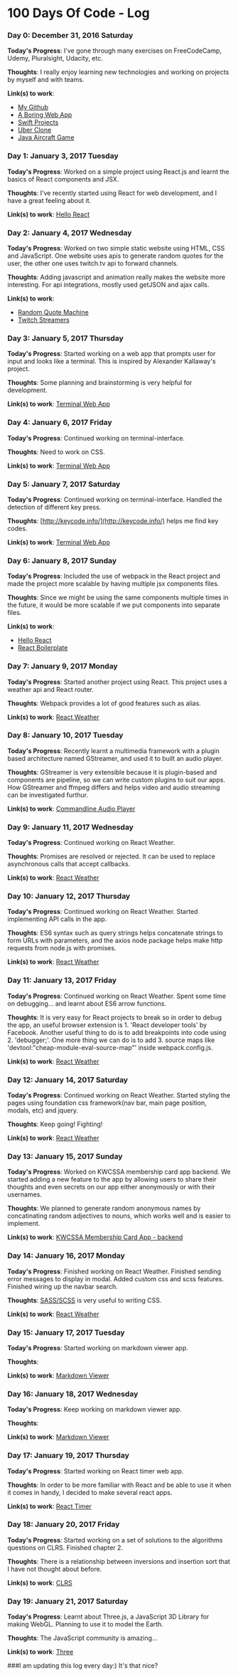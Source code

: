 # 100 Days Of Code - Log


### Day 0: December 31, 2016 Saturday

**Today's Progress**: I've gone through many exercises on FreeCodeCamp, Udemy, Pluralsight, Udacity, etc.

**Thoughts**: I really enjoy learning new technologies and working on projects by myself and with teams.

**Link(s) to work**: 
* [My Github](https://github.com/Yiyun-Liang) 
* [A Boring Web App](https://github.com/Yiyun-Liang/terrible-backend)
* [Swift Projects](https://github.com/Yiyun-Liang/Swift-Miniprojects)
* [Uber Clone](https://github.com/AntsCrop)
* [Java Aircraft Game](https://github.com/Yiyun-Liang/AircraftGame)


### Day 1: January 3, 2017 Tuesday

**Today's Progress**: Worked on a simple project using React.js and learnt the basics of React components and JSX.

**Thoughts**: I've recently started using React for web development, and I have a great feeling about it.

**Link(s) to work**: [Hello React](https://github.com/Yiyun-Liang/JavaScript-Notes/tree/master/HelloReact)


### Day 2: January 4, 2017 Wednesday

**Today's Progress**: Worked on two simple static website using HTML, CSS and JavaScript. One website uses apis to generate random quotes for the user, the other one uses twitch.tv api to forward channels.

**Thoughts**: Adding javascript and animation really makes the website more interesting. For api integrations, mostly used getJSON and ajax calls.

**Link(s) to work**: 
* [Random Quote Machine](https://github.com/Yiyun-Liang/Random-Quote-Machine)
* [Twitch Streamers](https://github.com/Yiyun-Liang/twitch-streamer)



### Day 3: January 5, 2017 Thursday

**Today's Progress**: Started working on a web app that prompts user for input and looks like a terminal. This is inspired by Alexander Kallaway's project.

**Thoughts**: Some planning and brainstorming is very helpful for development.

**Link(s) to work**: [Terminal Web App](https://github.com/Yiyun-Liang/terminal-interface)



### Day 4: January 6, 2017 Friday

**Today's Progress**: Continued working on terminal-interface.

**Thoughts**: Need to work on CSS.

**Link(s) to work**: [Terminal Web App](https://github.com/Yiyun-Liang/terminal-interface)



### Day 5: January 7, 2017 Saturday

**Today's Progress**: Continued working on terminal-interface. Handled the detection of different key press.

**Thoughts**: [http://keycode.info/](http://keycode.info/) helps me find key codes.

**Link(s) to work**: [Terminal Web App](https://github.com/Yiyun-Liang/terminal-interface)



### Day 6: January 8, 2017 Sunday

**Today's Progress**: Included the use of webpack in the React project and made the project more scalable by having multiple jsx components files.

**Thoughts**: Since we might be using the same components multiple times in the future, it would be more scalable if we put components into separate files.

**Link(s) to work**: 
* [Hello React](https://github.com/Yiyun-Liang/JavaScript-Notes/tree/master/HelloReact)
* [React Boilerplate](https://github.com/Yiyun-Liang/React-Boilerplate)



### Day 7: January 9, 2017 Monday

**Today's Progress**: Started another project using React. This project uses a weather api and React router.

**Thoughts**: Webpack provides a lot of good features such as alias.

**Link(s) to work**: [React Weather](https://github.com/Yiyun-Liang/React-Weather)



### Day 8: January 10, 2017 Tuesday

**Today's Progress**: Recently learnt a multimedia framework with a plugin based architecture named GStreamer, and used it to built an audio player. 

**Thoughts**: GStreamer is very extensible because it is plugin-based and components are pipeline, so we can write custom plugins to suit our apps. How GStreamer and ffmpeg differs and helps video and audio streaming can be investigated furthur.

**Link(s) to work**: [Commandline Audio Player](https://github.com/Yiyun-Liang/Cmdline-AudioPlayer)



### Day 9: January 11, 2017 Wednesday

**Today's Progress**: Continued working on React Weather. 

**Thoughts**: Promises are resolved or rejected. It can be used to replace asynchronous calls that accept callbacks.

**Link(s) to work**: [React Weather](https://github.com/Yiyun-Liang/React-Weather)



### Day 10: January 12, 2017 Thursday

**Today's Progress**: Continued working on React Weather. Started implementing API calls in the app.

**Thoughts**: ES6 syntax such as query strings helps concatenate strings to form URLs with parameters, and the axios node package helps make http requests from node.js with promises.

**Link(s) to work**: [React Weather](https://github.com/Yiyun-Liang/React-Weather)



### Day 11: January 13, 2017 Friday

**Today's Progress**: Continued working on React Weather. Spent some time on debugging... and learnt about ES6 arrow functions.

**Thoughts**: It is very easy for React projects to break so in order to debug the app, an useful browser extension is 1. 'React developer tools' by Facebook. Another useful thing to do is to add breakpoints into code using 2. 'debugger;'. One more thing we can do is to add 3. source maps like 'devtool:"cheap-module-eval-source-map"' inside webpack.config.js.

**Link(s) to work**: [React Weather](https://github.com/Yiyun-Liang/React-Weather)



### Day 12: January 14, 2017 Saturday

**Today's Progress**: Continued working on React Weather. Started styling the pages using foundation css framework(nav bar, main page position, modals, etc) and jquery.

**Thoughts**: Keep going! Fighting!

**Link(s) to work**: [React Weather](https://github.com/Yiyun-Liang/React-Weather)



### Day 13: January 15, 2017 Sunday

**Today's Progress**: Worked on KWCSSA membership card app backend. We started adding a new feature to the app by allowing users to share their thoughts and even secrets on our app either anonymously or with their usernames.

**Thoughts**: We planned to generate random anonymous names by concatinating random adjectives to nouns, which works well and is easier to implement.

**Link(s) to work**: [KWCSSA Membership Card App - backend](https://github.com/KWCSSA/cssams-backend)



### Day 14: January 16, 2017 Monday

**Today's Progress**: Finished working on React Weather. Finished sending error messages to display in modal. Added custom css and scss features. Finished wiring up the navbar search.

**Thoughts**: [SASS/SCSS](sass-lang.com) is very useful to writing CSS.

**Link(s) to work**: [React Weather](https://github.com/Yiyun-Liang/React-Weather)



### Day 15: January 17, 2017 Tuesday

**Today's Progress**: Started working on markdown viewer app.

**Thoughts**: 

**Link(s) to work**: [Markdown Viewer](https://github.com/Yiyun-Liang/markdown-viewer)



### Day 16: January 18, 2017 Wednesday

**Today's Progress**: Keep working on markdown viewer app.

**Thoughts**: 

**Link(s) to work**: [Markdown Viewer](https://github.com/Yiyun-Liang/markdown-viewer)



### Day 17: January 19, 2017 Thursday

**Today's Progress**: Started working on React timer web app.

**Thoughts**: In order to be more familiar with React and be able to use it when it comes in handy, I decided to make several react apps.

**Link(s) to work**: [React Timer](https://github.com/Yiyun-Liang/React-Timer)



### Day 18: January 20, 2017 Friday

**Today's Progress**: Started working on a set of solutions to the algorithms questions on CLRS. Finished chapter 2.

**Thoughts**: There is a relationship between inversions and insertion sort that I have not thought about before.

**Link(s) to work**: [CLRS](https://github.com/Yiyun-Liang/CLRS)



### Day 19: January 21, 2017 Saturday

**Today's Progress**: Learnt about Three.js, a JavaScript 3D Library for making WebGL. Planning to use it to model the Earth.

**Thoughts**: The JavaScript community is amazing...

**Link(s) to work**: [Three](https://github.com/Yiyun-Liang/Three)

###I am updating this log every day:) It's that nice?
